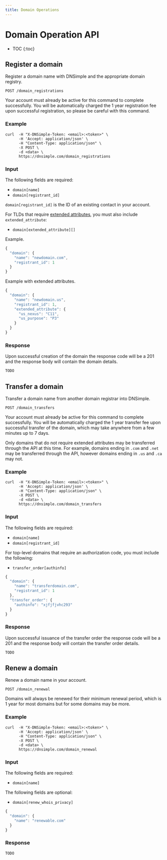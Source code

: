 ```yaml
---
title: Domain Operations
---
```


# Domain Operation API

* TOC
{:toc}


## Register a domain

Register a domain name with DNSimple and the appropriate domain registry.

    POST /domain_registrations

Your account must already be active for this command to complete successfully.
You will be automatically charged the 1 year registration fee upon successful registration,
so please be careful with this command.

### Example

    curl  -H "X-DNSimple-Token: <email>:<token>" \
          -H 'Accept: application/json' \
          -H "Content-Type: application/json" \
          -X POST \
          -d <data> \
          https://dnsimple.com/domain_registrations

### Input

The following fields are required:

- `domain[name]`
- `domain[registrant_id]`

`domain[registrant_id]` is the ID of an existing contact in your account.

For TLDs that require [extended attributes](/extended-attributes/),
you must also include `extended_attribute`:

- `domain[extended_attribute][]`

Example.

~~~ js
{
  "domain": {
    "name": "newdomain.com",
    "registrant_id": 1
  }
}
~~~

Example with extended attributes.

~~~ js
{
  "domain": {
    "name": "newdomain.us",
    "registrant_id": 1,
    "extended_attribute": {
      "us_nexus": "C11",
      "us_purpose": "P3"
    }
  }
}
~~~

### Response

Upon successful creation of the domain the response code will be a 201
and the response body will contain the domain details.

~~~ js
TODO
~~~


## Transfer a domain

Transfer a domain name from another domain registrar into DNSimple.

    POST /domain_transfers

Your account must already be active for this command to complete successfully.
You will be automatically charged the 1 year transfer fee upon successful transfer of the domain,
which may take anywhere from a few minutes up to 7 days.

Only domains that do not require extended attributes may be transferred through the API at this time.
For example, domains ending in `.com` and `.net` may be transferred through the API,
however domains ending in `.us` and `.ca` may not.

### Example

    curl  -H "X-DNSimple-Token: <email>:<token>" \
          -H 'Accept: application/json' \
          -H "Content-Type: application/json" \
          -X POST \
          -d <data> \
          https://dnsimple.com/domain_transfers

### Input

The following fields are required:

- `domain[name]`
- `domain[registrant_id]`

For top-level domains that require an authorization code,
you must include the following:

- `transfer_order[authinfo]`

~~~ js
{
  "domain": {
    "name": "transferdomain.com",
    "registrant_id": 1
  },
  "transfer_order": {
    "authinfo": "xjfjfjvhc293"
  }
}
~~~

### Response

Upon successful issuance of the transfer order the response code will be a 201
and the response body will contain the transfer order details.

~~~ js
TODO
~~~


## Renew a domain

Renew a domain name in your account.

    POST /domain_renewal

Domains will always be renewed for their minimum renewal period,
which is 1 year for most domains but for some domains may be more.

### Example

    curl  -H "X-DNSimple-Token: <email>:<token>" \
          -H 'Accept: application/json' \
          -H "Content-Type: application/json" \
          -X POST \
          -d <data> \
          https://dnsimple.com/domain_renewal

### Input

The following fields are required:

- `domain[name]`

The following fields are optional:

- `domain[renew_whois_privacy]`

~~~ js
{
  "domain": {
    "name": "renewable.com"
  }
}
~~~

### Response

~~~ js
TODO
~~~

